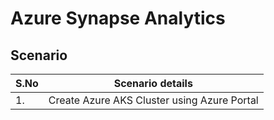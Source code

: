 # Azure Synapse Analytics 

## Scenario

| S.No | Scenario details  |
| ---- | ---------------- |
| 1.   | Create Azure AKS Cluster using Azure Portal |
